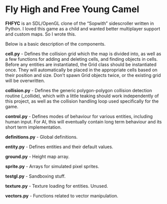 # Fly High and Free Young Camel

**FHFYC** is an SDL/OpenGL clone of the “Sopwith” sidescroller written in Python. I loved this game as a child and wanted better multiplayer support and custom maps. So I wrote this.

Below is a basic description of the components.

**cell.py** - Defines the collision grid which the map is divided into, as well as
	a few functions for adding and deleting cells, and finding objects in cells.
	Before any entities are instantiated, the Grid class should be instantiated
	once. They will automatically be placed in the appropriate cells based on their
	position and size. Don't spawn Grid objects twice, or the existing grid will be 
	overwritten.

**collision.py** - Defines the generic polygon-polygon collision detection routine (_collide), 
	which with a little teaking should work independently of this project, as well as 
	the collision handling loop used specifically for the game.

**control.py** - Defines modes of behaviour for various entities, including human input.
	For AI, this will eventually contain long term behaviour and its short term
	implementation.

**definitions.py** - Global definitions.

**entity.py** - Defines entities and their default values.

**ground.py** - Height map array.

**sprite.py** - Arrays for simulated pixel sprites.

**testgl.py** - Sandboxing stuff.

**texture.py** - Texture loading for entities. Unused.

**vectors.py** - Functions related to vector manipulation.
